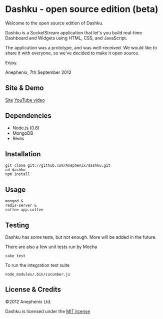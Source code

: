 Dashku - open source edition (beta)
===

Welcome to the open source edition of Dashku.

Dashku is a SocketStream application that let's you build real-time Dashboard and Widgets using HTML, CSS, and JavaScript.

The application was a prototype, and was well-received. We would like to share it with everyone, so we've decided to make it open source.

Enjoy.

Anephenix, 7th September 2012

Site & Demo
---

[Site](http:/dashku.com)
[YouTube video](http://youtu.be/cxf8f9AQBgM)

Dependencies
---

- Node.js (0.8)
- MongoDB
- Redis

Installation
---

    git clone git://github.com/Anephenix/dashku.git
    cd dashku
    npm install

Usage
---

    mongod &
    redis-server &
    coffee app.coffee

Testing
---

Dashku has some tests, but not enough. More will be added in the future.

There are also a few unit tests run by Mocha

    cake test

To run the integration test suite

    node_modules/.bin/cucumber.js

License & Credits
---

&copy;2012 Anephenix Ltd.

Dashku is licensed under the [MIT license](www.opensource.org/licenses/MIT)